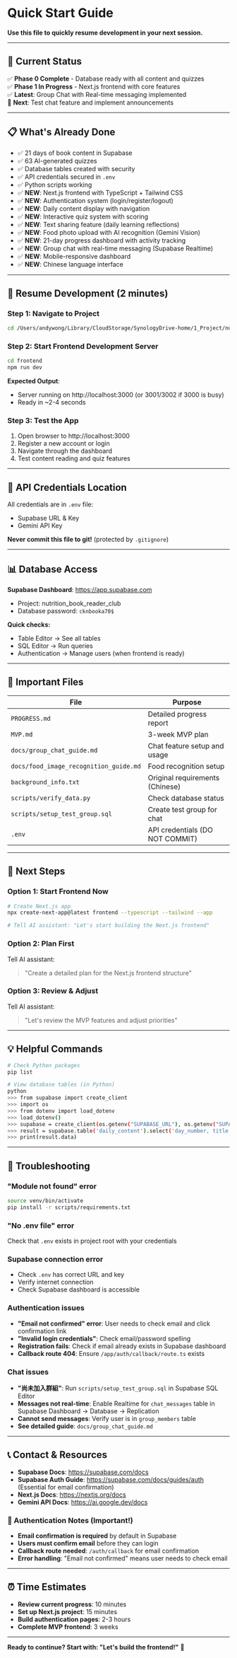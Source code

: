 # Quick Start Guide

**Use this file to quickly resume development in your next session.**

---

## 🎯 Current Status

✅ **Phase 0 Complete** - Database ready with all content and quizzes  
✅ **Phase 1 In Progress** - Next.js frontend with core features  
✅ **Latest**: Group Chat with Real-time messaging implemented  
🚀 **Next**: Test chat feature and implement announcements

---

## 📋 What's Already Done

- ✅ 21 days of book content in Supabase
- ✅ 63 AI-generated quizzes
- ✅ Database tables created with security
- ✅ API credentials secured in `.env`
- ✅ Python scripts working
- ✅ **NEW**: Next.js frontend with TypeScript + Tailwind CSS
- ✅ **NEW**: Authentication system (login/register/logout)
- ✅ **NEW**: Daily content display with navigation
- ✅ **NEW**: Interactive quiz system with scoring
- ✅ **NEW**: Text sharing feature (daily learning reflections)
- ✅ **NEW**: Food photo upload with AI recognition (Gemini Vision)
- ✅ **NEW**: 21-day progress dashboard with activity tracking
- ✅ **NEW**: Group chat with real-time messaging (Supabase Realtime)
- ✅ **NEW**: Mobile-responsive dashboard
- ✅ **NEW**: Chinese language interface

---

## 🚀 Resume Development (2 minutes)

### Step 1: Navigate to Project
```bash
cd /Users/andywong/Library/CloudStorage/SynologyDrive-home/1_Project/nutrition_book_reader_club
```

### Step 2: Start Frontend Development Server
```bash
cd frontend
npm run dev
```

**Expected Output**: 
- Server running on http://localhost:3000 (or 3001/3002 if 3000 is busy)
- Ready in ~2-4 seconds

### Step 3: Test the App
1. Open browser to http://localhost:3000
2. Register a new account or login
3. Navigate through the dashboard
4. Test content reading and quiz features

---

## 🔑 API Credentials Location

All credentials are in `.env` file:
- Supabase URL & Key
- Gemini API Key

**Never commit this file to git!** (protected by `.gitignore`)

---

## 📊 Database Access

**Supabase Dashboard**: https://app.supabase.com
- Project: nutrition_book_reader_club
- Database password: `cknbooka70$`

**Quick checks:**
- Table Editor → See all tables
- SQL Editor → Run queries
- Authentication → Manage users (when frontend is ready)

---

## 📁 Important Files

| File | Purpose |
|------|---------|
| `PROGRESS.md` | Detailed progress report |
| `MVP.md` | 3-week MVP plan |
| `docs/group_chat_guide.md` | Chat feature setup and usage |
| `docs/food_image_recognition_guide.md` | Food recognition setup |
| `background_info.txt` | Original requirements (Chinese) |
| `scripts/verify_data.py` | Check database status |
| `scripts/setup_test_group.sql` | Create test group for chat |
| `.env` | API credentials (DO NOT COMMIT) |

---

## 🎯 Next Steps

### Option 1: Start Frontend Now
```bash
# Create Next.js app
npx create-next-app@latest frontend --typescript --tailwind --app

# Tell AI assistant: "Let's start building the Next.js frontend"
```

### Option 2: Plan First
Tell AI assistant:
> "Create a detailed plan for the Next.js frontend structure"

### Option 3: Review & Adjust
Tell AI assistant:
> "Let's review the MVP features and adjust priorities"

---

## 💡 Helpful Commands

```bash
# Check Python packages
pip list

# View database tables (in Python)
python
>>> from supabase import create_client
>>> import os
>>> from dotenv import load_dotenv
>>> load_dotenv()
>>> supabase = create_client(os.getenv("SUPABASE_URL"), os.getenv("SUPABASE_KEY"))
>>> result = supabase.table('daily_content').select('day_number, title').execute()
>>> print(result.data)
```

---

## 🐛 Troubleshooting

### "Module not found" error
```bash
source venv/bin/activate
pip install -r scripts/requirements.txt
```

### "No .env file" error
Check that `.env` exists in project root with your credentials

### Supabase connection error
- Check `.env` has correct URL and key
- Verify internet connection
- Check Supabase dashboard is accessible

### Authentication issues
- **"Email not confirmed" error**: User needs to check email and click confirmation link
- **"Invalid login credentials"**: Check email/password spelling
- **Registration fails**: Check if email already exists in Supabase dashboard
- **Callback route 404**: Ensure `/app/auth/callback/route.ts` exists

### Chat issues
- **"尚未加入群組"**: Run `scripts/setup_test_group.sql` in Supabase SQL Editor
- **Messages not real-time**: Enable Realtime for `chat_messages` table in Supabase Dashboard → Database → Replication
- **Cannot send messages**: Verify user is in `group_members` table
- **See detailed guide**: `docs/group_chat_guide.md`

---

## 📞 Contact & Resources

- **Supabase Docs**: https://supabase.com/docs
- **Supabase Auth Guide**: https://supabase.com/docs/guides/auth (Essential for email confirmation)
- **Next.js Docs**: https://nextjs.org/docs
- **Gemini API Docs**: https://ai.google.dev/docs

### 🔐 Authentication Notes (Important!)
- **Email confirmation is required** by default in Supabase
- **Users must confirm email** before they can login
- **Callback route needed**: `/auth/callback` for email confirmation
- **Error handling**: "Email not confirmed" means user needs to check email

---

## ⏰ Time Estimates

- **Review current progress**: 10 minutes
- **Set up Next.js project**: 15 minutes
- **Build authentication pages**: 2-3 hours
- **Complete MVP frontend**: 3 weeks

---

**Ready to continue? Start with: "Let's build the frontend!"** 🚀


